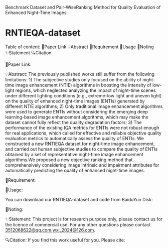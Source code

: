 Benchmark Dataset and Pair-WiseRanking Method for Quality Evaluation of Enhanced Night-Time Images
# RNTIEQA-dataset
 Table of content:
 📎Paper Link
 💡Abstract
 📃Requirement
 📖Usage
 🍎Noting
 ✨Statement
 🔍Citation

📎Paper Link:

💡Abstract:
  The previously published works still suffer from the following limitations: 1) The subjective studies only focused on the ability of night-time image enhancement (NTIE) algorithms in boosting the intensity of low-light regions, 
which neglected analyzing the impact of night-time scenes under different lighting conditions (e.g., extreme-low light and uneven light) on the quality of enhanced night-time images (ENTIs) generated by different NTIE algorithms; 
2) Only traditional image enhancement algorithms were used to generate ENTIs without considering the emerging deep learning-based image enhancement algorithms, which may make the dataset cannot fully reflect the quality degradation 
factors; 3) The performance of the existing IQA metrics for ENTIs were not robust enough for real applications, which called for effective and reliable objective quality evaluation metrics to automatically assess the quality of ENTIs.
We constructed a new RNTIEQA dataset for night-time image enhancement, and carried out human subjective studies to compare the quality of ENTIs obtained by a set of representative night-time image enhancement algorithms.We proposed a 
new objective ranking method that comprehensively considering image intrinsic and impairment attributes for automatically predicting the quality of enhanced night-time images.

📃Requirement:


📖Usage:

  You can download our RNTIEQA-dataset and code from
BaiduYun Disk:

🍎Noting:

✨Statement:
  This project is for research purpose only, please contact us for the licence of commercial use. For any other questions please contact
3512068622@qq.com,wxj_2024@126.com.

🔍Citation:
  If you find this work useful for you. Please cite:

